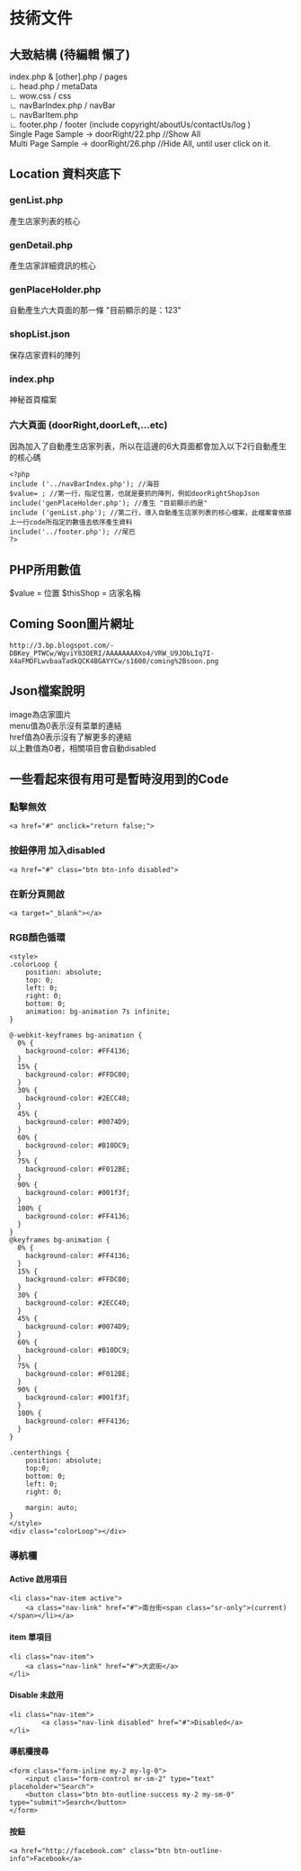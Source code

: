 # 技術文件
## 大致結構 (待編輯 懶了)
index.php & [other].php / pages <br/>
	∟ head.php / metaData <br/>
		∟ wow.css / css <br/>
	∟ navBarIndex.php / navBar <br/>
		∟ navBarItem.php <br/>
	∟ footer.php / footer (include copyright/aboutUs/contactUs/log ) <br/>
Single Page Sample -> doorRight/22.php //Show All <br/>
Multi Page Sample -> doorRight/26.php //Hide All, until user click on it. <br/>

## Location 資料夾底下
### genList.php
產生店家列表的核心
### genDetail.php
產生店家詳細資訊的核心
### genPlaceHolder.php
自動產生六大頁面的那一條 "目前顯示的是：123"
### shopList.json
保存店家資料的陣列
### index.php
神秘首頁檔案
### 六大頁面 (doorRight,doorLeft,...etc)
因為加入了自動產生店家列表，所以在這邊的6大頁面都會加入以下2行自動產生的核心碼
```
<?php
include ('../navBarIndex.php'); //海苔
$value= ; //第一行，指定位置，也就是要抓的陣列，例如doorRightShopJson
include('genPlaceHolder.php'); //產生 "目前顯示的是"
include ('genList.php'); //第二行，導入自動產生店家列表的核心檔案，此檔案會依據上一行code所指定的數值去依序產生資料
include('../footer.php'); //尾巴
?>
```

## PHP所用數值
$value = 位置
$thisShop = 店家名稱

## Coming Soon圖片網址
```
http://3.bp.blogspot.com/-DBKey_PTWCw/WgviY83OERI/AAAAAAAAXo4/VRW_U9JObLIq7I-X4aFMDFLwvbaaTadkQCK4BGAYYCw/s1600/coming%2Bsoon.png
```

## Json檔案說明
image為店家圖片 <br>
menu值為0表示沒有菜單的連結<br>
href值為0表示沒有了解更多的連結<br>
以上數值為0者，相關項目會自動disabled<br>

## 一些看起來很有用可是暫時沒用到的Code

### 點擊無效
`<a href="#" onclick="return false;">`

### 按鈕停用 加入disabled
`<a href="#" class="btn btn-info disabled">`

### 在新分頁開啟
`<a target="_blank"></a>`

### RGB顏色循環
```
<style>
.colorLoop {
	position: absolute;
	top: 0;
	left: 0;
	right: 0;
	bottom: 0;
	animation: bg-animation 7s infinite;
}

@-webkit-keyframes bg-animation {
  0% {
    background-color: #FF4136;
  }
  15% {
    background-color: #FFDC00;
  }
  30% {
    background-color: #2ECC40;
  }
  45% {
    background-color: #0074D9;
  }
  60% {
    background-color: #B10DC9;
  }
  75% {
    background-color: #F012BE;
  }
  90% {
    background-color: #001f3f;
  }
  100% {
    background-color: #FF4136;
  }
}
@keyframes bg-animation {
  0% {
    background-color: #FF4136;
  }
  15% {
    background-color: #FFDC00;
  }
  30% {
    background-color: #2ECC40;
  }
  45% {
    background-color: #0074D9;
  }
  60% {
    background-color: #B10DC9;
  }
  75% {
    background-color: #F012BE;
  }
  90% {
    background-color: #001f3f;
  }
  100% {
    background-color: #FF4136;
  }
}

.centerthings {
	position: absolute;
	top:0;
	bottom: 0;
	left: 0;
	right: 0;
	
	margin: auto;
}
</style>
<div class="colorLoop"></div>
```

### 導航欄
#### Active 啟用項目
```
<li class="nav-item active">
	<a class="nav-link" href="#">南台街<span class="sr-only">(current)</span></li></a>
```
				
#### item 單項目
```
<li class="nav-item">
	<a class="nav-link" href="#">大武街</a>
</li>
```

#### Disable 未啟用
```
<li class="nav-item">
		<a class="nav-link disabled" href="#">Disabled</a>
</li>			
```

#### 導航欄搜尋
```
<form class="form-inline my-2 my-lg-0">
	<input class="form-control mr-sm-2" type="text" placeholder="Search">
	<button class="btn btn-outline-success my-2 my-sm-0" type="submit">Search</button>
</form>
```

#### 按鈕
```
<a href="http://facebook.com" class="btn btn-outline-info">Facebook</a>
```

